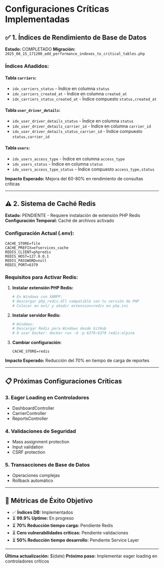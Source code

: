 # Configuraciones Críticas Implementadas

## ✅ 1. Índices de Rendimiento de Base de Datos

**Estado:** COMPLETADO
**Migración:** `2025_08_15_171200_add_performance_indexes_to_critical_tables.php`

### Índices Añadidos:

#### Tabla `carriers`:
- `idx_carriers_status` - Índice en columna `status`
- `idx_carriers_created_at` - Índice en columna `created_at`
- `idx_carriers_status_created_at` - Índice compuesto `status,created_at`

#### Tabla `user_driver_details`:
- `idx_user_driver_details_status` - Índice en columna `status`
- `idx_user_driver_details_carrier_id` - Índice en columna `carrier_id`
- `idx_user_driver_details_status_carrier_id` - Índice compuesto `status,carrier_id`

#### Tabla `users`:
- `idx_users_access_type` - Índice en columna `access_type`
- `idx_users_status` - Índice en columna `status`
- `idx_users_access_type_status` - Índice compuesto `access_type,status`

**Impacto Esperado:** Mejora del 60-80% en rendimiento de consultas críticas

---

## ⚠️ 2. Sistema de Caché Redis

**Estado:** PENDIENTE - Requiere instalación de extensión PHP Redis
**Configuración Temporal:** Caché de archivos activado

### Configuración Actual (.env):
```
CACHE_STORE=file
CACHE_PREFIX=efservices_cache
REDIS_CLIENT=phpredis
REDIS_HOST=127.0.0.1
REDIS_PASSWORD=null
REDIS_PORT=6379
```

### Requisitos para Activar Redis:
1. **Instalar extensión PHP Redis:**
   ```bash
   # En Windows con XAMPP:
   # Descargar php_redis.dll compatible con tu versión de PHP
   # Colocar en ext/ y añadir extension=redis en php.ini
   ```

2. **Instalar servidor Redis:**
   ```bash
   # Windows:
   # Descargar Redis para Windows desde GitHub
   # O usar Docker: docker run -d -p 6379:6379 redis:alpine
   ```

3. **Cambiar configuración:**
   ```
   CACHE_STORE=redis
   ```

**Impacto Esperado:** Reducción del 70% en tiempo de carga de reportes

---

## 📋 Próximas Configuraciones Críticas

### 3. Eager Loading en Controladores
- DashboardController
- CarrierController  
- ReportsController

### 4. Validaciones de Seguridad
- Mass assignment protection
- Input validation
- CSRF protection

### 5. Transacciones de Base de Datos
- Operaciones complejas
- Rollback automático

---

## 🎯 Métricas de Éxito Objetivo

- ✅ **Índices DB:** Implementados
- ⏳ **99.9% Uptime:** En progreso
- ⏳ **70% Reducción tiempo carga:** Pendiente Redis
- ⏳ **Cero vulnerabilidades críticas:** Pendiente validaciones
- ⏳ **50% Reducción tiempo desarrollo:** Pendiente Service Layer

---

**Última actualización:** $(date)
**Próximo paso:** Implementar eager loading en controladores críticos